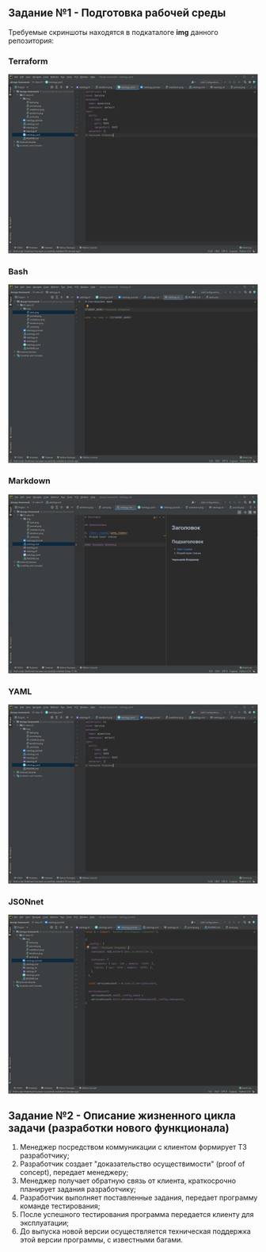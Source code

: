 
Задание №1 - Подготовка рабочей среды
--
    
Требуемые скриншоты находятся в подкаталоге **img** данного репозитория:
    
### Terraform
![terraform](img/terraform.png "Terraform") 
### Bash
![shell](img/bash.png "Bash")
### Markdown
![markdown](img/markdown.png "Markdown")
### YAML
![yaml](img/yaml.png "YAML")
### JSONnet
![jsonnet](img/jsonnet.png "JSONnet")

Задание №2 - Описание жизненного цикла задачи (разработки нового функционала)
--
1. Менеджер посредством коммуникации с клиентом формирует ТЗ разработчику;
2. Разработчик создает "доказательство осуществимости" (proof of concept), передает менеджеру;
3. Менеджер получает обратную связь от клиента, краткосрочно планирует задания разработчику;
4. Разработчик выполняет поставленные задания, передает программу команде тестирования;
5. После успешного тестирования программа передается клиенту для эксплуатации;
6. До выпуска новой версии осуществляется техническая поддержка этой версии программы, с известными багами.

 